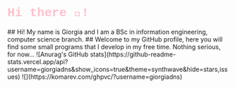 <style>
  h1 {
     font-family: 'Courier New', monospace;
     color: pink;
  }
</style>
<h1>Hi there 👋!</h1>
## Hi! My name is Giorgia and I am a BSc in information engineering, computer science branch.
## Welcome to my GitHub profile, here you will find some small programs that I develop in my free time. Nothing serious, for now...
![Anurag's GitHub stats](https://github-readme-stats.vercel.app/api?username=giorgiadns&show_icons=true&theme=synthwave&hide=stars,issues)
![](https://komarev.com/ghpvc/?username=giorgiadns)
<!--
**giorgiadns/giorgiadns** is a ✨ _special_ ✨ repository because its `README.md` (this file) appears on your GitHub profile.

Here are some ideas to get you started:

- 🔭 I’m currently working on ...
- 🌱 I’m currently learning ...
- 👯 I’m looking to collaborate on ...
- 🤔 I’m looking for help with ...
- 💬 Ask me about ...
- 📫 How to reach me: ...
- 😄 Pronouns: ...
- ⚡ Fun fact: ...
-->

